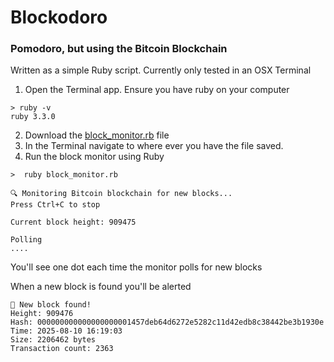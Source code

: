 # Blockodoro
### Pomodoro, but using the Bitcoin Blockchain
Written as a simple Ruby script.
Currently only tested in an OSX Terminal

1. Open the Terminal app. 
Ensure you have ruby on your computer
```
> ruby -v
ruby 3.3.0
```

2. Download the [block_monitor.rb](https://github.com/dladowitz/Blockodoro/blob/main/block_monitor.rb) file 
3. In the Terminal navigate to where ever you have the file saved. 
4. Run the block monitor using Ruby
```
>  ruby block_monitor.rb

🔍 Monitoring Bitcoin blockchain for new blocks...
Press Ctrl+C to stop

Current block height: 909475

Polling
....
````

You'll see one dot each time the monitor polls for new blocks

When a new block is found you'll be alerted

```
🎉 New block found!
Height: 909476
Hash: 000000000000000000001457deb64d6272e5282c11d42edb8c38442be3b1930e
Time: 2025-08-10 16:19:03
Size: 2206462 bytes
Transaction count: 2363
```
